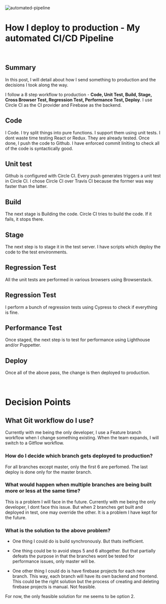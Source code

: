 <img src="/img/automated-pipeline.jpg" title="automated-pipeline" class="post-first-image" />

# How I deploy to production - My automated CI/CD Pipeline

&nbsp;

## Summary

In this post, I will detail about how I send something to production and the decisions I took along the way.

I follow a 8 step workflow to production - **Code, Unit Test, Build, Stage, Cross Browser Test, Regression Test, Performance Test, Deploy**.
I use Circle CI as the CI provider and Firebase as the backend.

## Code
I Code. I try split things into pure functions. I support them using unit tests. I dont waste time testing React or Redux. They are already tested. Once done, I push the code to Github. I have enforced commit liniting to check all of the code is syntactically good.

## Unit test
Github is configured with Circle CI. Every push generates triggers a unit test in Circle CI. I chose Circle CI over Travis CI because the former was way faster than the latter.

## Build
The next stage is Building the code. Circle CI tries to build the code. If it fails, it stops there.

## Stage
The next step is to stage it in the test server. I have scripts which deploy the code to the test environments.

## Regression Test
All the unit tests are performed in various browsers using Browserstack.

## Regression Test
I perform a bunch of regression tests using Cypress to check if everything is fine.

## Performance Test
Once staged, the next step is to test for performance using Lighthouse and/or Puppetter.

## Deploy
Once all of the above pass, the change is then deployed to production.

&nbsp;

# Decision Points

## What Git workflow do I use?

Currently with me being the only developer, I use a Feature branch workflow when I change something existing. When the team expands, I will switch to a Gitflow workflow.

### How do I decide which branch gets deployed to production?

For all branches except master, only the first 6 are perfomed. The last deploy is done only for the master branch.

### What would happen when multiple branches are being built more or less at the same time?

This is a problem I will face in the future. Currently with me being the only developer, I dont face this issue. But when 2 branches get built and deployed in test, one may override the other. It is a problem I have kept for the future.

### What is the solution to the above problem?

- One thing I could do is build synchronously. But thats inefficient.

- One thing could be to avoid steps 5 and 6 altogether. But that partially defeats the purpose in that the branches wont be tested for performance issues, only master will be.

- One other thing I could do is have firebase projects for each new branch. This way, each branch will have its own backend and frontend. This could be the right solution but the process of creating and deleting firebase projects is manual. Not feasible.

For now, the only feasible solution for me seems to be option 2.